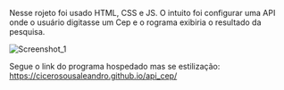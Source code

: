 Nesse rojeto foi usado HTML, CSS e JS. O intuito foi configurar uma API onde o usuário digitasse um Cep e o rograma exibiria o resultado da pesquisa.

![Screenshot_1](https://github.com/cicerosousaleandro/api_cep/assets/110259223/084dfa10-574d-4752-918c-c6646e41c4c8)

Segue o link do programa hospedado mas se estilização: https://cicerosousaleandro.github.io/api_cep/
